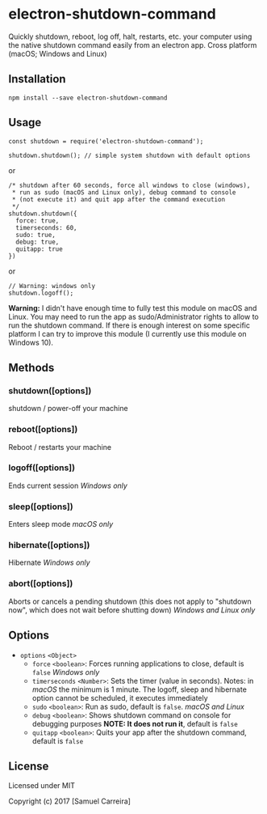 electron-shutdown-command
=================

Quickly shutdown, reboot, log off, halt, restarts, etc. your computer using the native shutdown command easily from an electron app. Cross platform (macOS; Windows and Linux)

## Installation

    npm install --save electron-shutdown-command

## Usage

```
const shutdown = require('electron-shutdown-command');

shutdown.shutdown(); // simple system shutdown with default options
```

or

```
/* shutdown after 60 seconds, force all windows to close (windows),
 * run as sudo (macOS and Linux only), debug command to console
 * (not execute it) and quit app after the command execution
 */
shutdown.shutdown({
  force: true,
  timerseconds: 60,
  sudo: true,
  debug: true,
  quitapp: true
})
```
or
```
// Warning: windows only
shutdown.logoff();
```

**Warning:** I didn't have enough time to fully test this module on macOS and Linux. You may need to run the app as sudo/Administrator rights to allow to run the shutdown command. If there is enough interest on some specific platform I can try to improve this module (I currently use this module on Windows 10).

## Methods

### shutdown([options])
shutdown / power-off your machine

### reboot([options])
Reboot / restarts your machine

### logoff([options])
Ends current session *Windows only*

### sleep([options])
Enters sleep mode *macOS only*

### hibernate([options])
Hibernate *Windows only*

### abort([options])
Aborts or cancels a pending shutdown (this does not apply to "shutdown now", which does not wait before shutting down) *Windows and Linux only*

## Options
- `options` `<Object>`
  - `force` `<boolean>`: Forces running applications to close, default is `false` *Windows only*
  - `timerseconds` `<Number>`: Sets the timer (value in seconds). Notes: in *macOS* the minimum is 1 minute. The logoff, sleep and hibernate option cannot be scheduled, it executes immediately
  - `sudo` `<boolean>`: Run as sudo, default is `false`. *macOS and Linux*
  - `debug` `<boolean>`: Shows shutdown command on console for debugging purposes **NOTE: It does not run it**, default is `false`
  - `quitapp` `<boolean>`: Quits your app after the shutdown command, default is `false`

## License

Licensed under MIT

Copyright (c) 2017 [Samuel Carreira]
